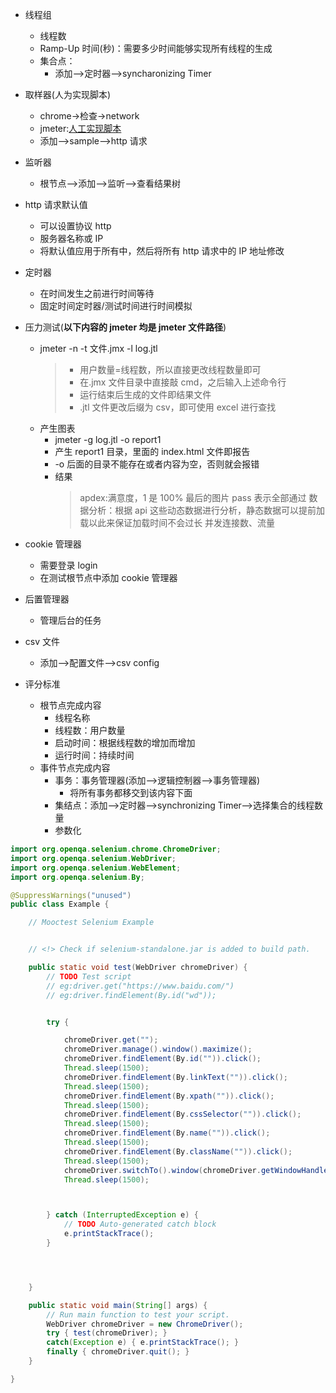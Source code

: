 - 线程组
  - 线程数
  - Ramp-Up 时间(秒)：需要多少时间能够实现所有线程的生成
  - 集合点：
    - 添加——>定时器——>syncharonizing Timer
- 取样器(人为实现脚本)

  - chrome->检查->network
  - jmeter:[人工实现脚本](https://www.bilibili.com/video/BV1hL4y1B7Et?p=4&vd_source=16f4bafb6f36ee2d7f0055c3cd74a17c)
  - 添加-->sample-->http 请求

- 监听器

  - 根节点——>添加——>监听——>查看结果树

- http 请求默认值
  - 可以设置协议 http
  - 服务器名称或 IP
  - 将默认值应用于所有中，然后将所有 http 请求中的 IP 地址修改
- 定时器
  - 在时间发生之前进行时间等待
  - 固定时间定时器/测试时间进行时间模拟
- 压力测试(**以下内容的 jmeter 均是 jmeter 文件路径**)

  - jmeter -n -t 文件.jmx -l log.jtl
    > - 用户数量=线程数，所以直接更改线程数量即可
    > - 在.jmx 文件目录中直接敲 cmd，之后输入上述命令行
    > - 运行结束后生成的文件即结果文件
    > - .jtl 文件更改后缀为 csv，即可使用 excel 进行查找
  - 产生图表
    - jmeter -g log.jtl -o report1
    - 产生 report1 目录，里面的 index.html 文件即报告
    - -o 后面的目录不能存在或者内容为空，否则就会报错
    - 结果
      > apdex:满意度，1 是 100%
      > 最后的图片 pass 表示全部通过
      > 数据分析：根据 api 这些动态数据进行分析，静态数据可以提前加载以此来保证加载时间不会过长
      > 并发连接数、流量

- cookie 管理器

  - 需要登录 login
  - 在测试根节点中添加 cookie 管理器

- 后置管理器
  - 管理后台的任务
- csv 文件
  - 添加——>配置文件——>csv config
- 评分标准
  - 根节点完成内容
    - 线程名称
    - 线程数：用户数量
    - 启动时间：根据线程数的增加而增加
    - 运行时间：持续时间
  - 事件节点完成内容
    - 事务：事务管理器(添加——>逻辑控制器——>事务管理器)
      - 将所有事务都移交到该内容下面
    - 集结点：添加——>定时器——>synchronizing Timer——>选择集合的线程数量
    - 参数化

```java
import org.openqa.selenium.chrome.ChromeDriver;
import org.openqa.selenium.WebDriver;
import org.openqa.selenium.WebElement;
import org.openqa.selenium.By;

@SuppressWarnings("unused")
public class Example {

    // Mooctest Selenium Example


    // <!> Check if selenium-standalone.jar is added to build path.

    public static void test(WebDriver chromeDriver) {
        // TODO Test script
        // eg:driver.get("https://www.baidu.com/")
        // eg:driver.findElement(By.id("wd"));


    	try {

        	chromeDriver.get("");
        	chromeDriver.manage().window().maximize();
        	chromeDriver.findElement(By.id("")).click();
        	Thread.sleep(1500);
        	chromeDriver.findElement(By.linkText("")).click();
        	Thread.sleep(1500);
        	chromeDriver.findElement(By.xpath("")).click();
        	Thread.sleep(1500);
        	chromeDriver.findElement(By.cssSelector("")).click();
        	Thread.sleep(1500);
        	chromeDriver.findElement(By.name("")).click();
        	Thread.sleep(1500);
        	chromeDriver.findElement(By.className("")).click();
        	Thread.sleep(1500);
        	chromeDriver.switchTo().window(chromeDriver.getWindowHandles().toArray()[6].toString());
        	Thread.sleep(1500);



		} catch (InterruptedException e) {
			// TODO Auto-generated catch block
			e.printStackTrace();
		}




    }

    public static void main(String[] args) {
        // Run main function to test your script.
        WebDriver chromeDriver = new ChromeDriver();
        try { test(chromeDriver); }
        catch(Exception e) { e.printStackTrace(); }
        finally { chromeDriver.quit(); }
    }

}

```
